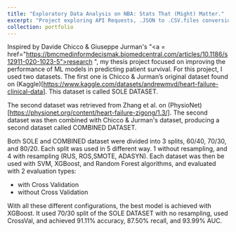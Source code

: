 ```yaml
---
title: "Exploratory Data Analysis on NBA: Stats That (Might) Matter."
excerpt: "Project exploring API Requests, .JSON to .CSV.files conversion, and EDA<br/><img src='/images/porfolio2.png'/>"
collection: portfolio
---
```


Inspired by Davide Chicco & Giuseppe Jurman's "<a = href="https://bmcmedinformdecismak.biomedcentral.com/articles/10.1186/s12911-020-1023-5">research </a>", my thesis project focused on improving the performance of ML models in predicting patient survival. For this project, I used two datasets. The first one is Chicco & Jurman’s original dataset found on (Kaggle)[https://www.kaggle.com/datasets/andrewmvd/heart-failure-clinical-data]. This dataset is called SOLE DATASET. 

The second dataset was retrieved from Zhang et al. on (PhysioNet)[https://physionet.org/content/heart-failure-zigong/1.3/]. The second dataset was then combined with Chicco & Jurman's dataset, producing a second dataset called COMBINED DATASET.

Both SOLE and COMBINED dataset were divided into 3 splits, 60/40, 70/30, and 80/20. Each split was used in 5 different way. 1 without resampling, and 4 with resampling (RUS, ROS,SMOTE, ADASYN). Each dataset was then be used with SVM, XGBoost, and Random Forest algorithms, and evaluated with 2 evaluation types: 
* with Cross Validation
* without Cross Validation

With all these different configurations, the best model is achieved with XGBoost. It used 70/30 split of the SOLE DATASET with no resampling, used CrossVal, and achieved  91.11% accuracy, 87.50% recall, and 93.99% AUC.